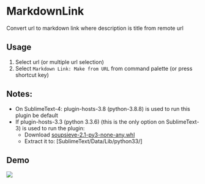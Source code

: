 # MarkdownLink
Convert url to markdown link where description is title from remote url

## Usage
1. Select url (or multiple url selection)
2. Select `Markdown Link: Make from URL` from command palette (or press shortcut key)

## Notes:
 - On SublimeText-4: plugin-hosts-3.8 (python-3.8.8) is used to run this plugin be default
 - If plugin-hosts-3.3 (python 3.3.6) (this is the only option on SublimeText-3) is used to run the plugin:
    + Download [soupsieve-2.1-py3-none-any.whl](https://files.pythonhosted.org/packages/02/fb/1c65691a9aeb7bd6ac2aa505b84cb8b49ac29c976411c6ab3659425e045f/soupsieve-2.1-py3-none-any.whl)
    + Extract it to: [SublimeText/Data/Lib/python33/]

## Demo
![](https://raw.githubusercontent.com/unlight/sublime-markdown-link/master/screenshots/make-from-url.gif)
